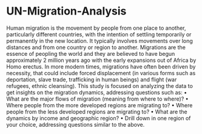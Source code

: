 # UN-Migration-Analysis

Human migration is the movement by people from one place to another, particularly different countries, with the intention of settling temporarily or permanently in the new location. It typically involves movements over long distances and from one country or region to another.
Migrations are the essence of peopling the world and they are believed to have begun approximately 2 million years ago with the early expansions out of Africa by Homo erectus.
In more modern times, migrations have often been driven by necessity, that could include forced displacement (in various forms such as deportation, slave trade, trafficking in human beings) and flight (war refugees, ethnic cleansing).
This study is focused on analyzing the data to get insights on the migration dynamics, addressing questions such as:
• What are the major flows of migration (meaning from where to where)?
• Where people from the more developed regions are migrating to?
• Where people from the less developed regions are migrating to?
• What are the dynamics by income and geographic region?
• Drill down in one region of your choice, addressing questions similar to the above.
